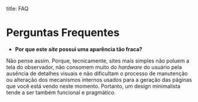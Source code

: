 title: FAQ

# Perguntas Frequentes

- **Por que este _site_ possui uma aparência tão fraca?**

Não pense assim. Porque, tecnicamente, sites mais simples não poluem a tela do observador, não consomem muito do _hardware_ do usuário pela ausência de detalhes visuais e não dificultam o processo de manutenção ou alteração dos mecanismos internos usados para a geração das páginas que você está vendo neste momento. Portanto, um design minimalista tende a ser também funcional e pragmático.

